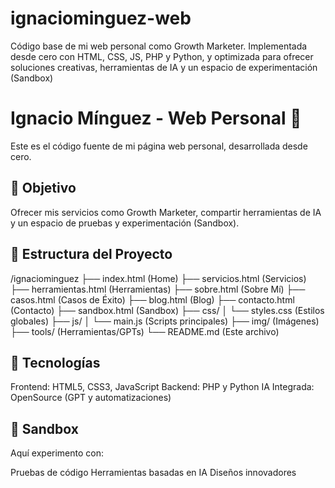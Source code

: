 # ignaciominguez-web
Código base de mi web personal como Growth Marketer. Implementada desde cero con HTML, CSS, JS, PHP y Python, y optimizada para ofrecer soluciones creativas, herramientas de IA y un espacio de experimentación (Sandbox)

# Ignacio Mínguez - Web Personal 🚀  
Este es el código fuente de mi página web personal, desarrollada desde cero.  

## 🎯 Objetivo  
Ofrecer mis servicios como Growth Marketer, compartir herramientas de IA y un espacio de pruebas y experimentación (Sandbox).  

## 📂 Estructura del Proyecto  
/ignaciominguez
├── index.html          (Home)
├── servicios.html      (Servicios)
├── herramientas.html   (Herramientas)
├── sobre.html          (Sobre Mí)
├── casos.html          (Casos de Éxito)
├── blog.html           (Blog)
├── contacto.html       (Contacto)
├── sandbox.html        (Sandbox)
├── css/
│   └── styles.css      (Estilos globales)
├── js/
│   └── main.js         (Scripts principales)
├── img/                (Imágenes)
├── tools/              (Herramientas/GPTs)
└── README.md           (Este archivo)

## 🚀 Tecnologías
Frontend: HTML5, CSS3, JavaScript
Backend: PHP y Python
IA Integrada: OpenSource (GPT y automatizaciones)
## 🧪 Sandbox
Aquí experimento con:

Pruebas de código
Herramientas basadas en IA
Diseños innovadores

